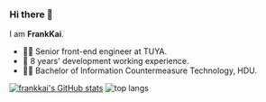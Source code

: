 ### Hi there 👋
I am **FrankKai**.

* 👨‍💻 Senior front-end engineer at TUYA.
* 📆 8 years' development working experience.
* 👨‍🎓 Bachelor of Information Countermeasure Technology, HDU.

[![frankkai's GitHub stats](https://github-readme-stats.vercel.app/api?username=frankkai)](https://github.com/frankkai/github-readme-stats)
![top langs](https://github-readme-stats.vercel.app/api/top-langs?username=frankkai&langs_count=8&layout=compact)
